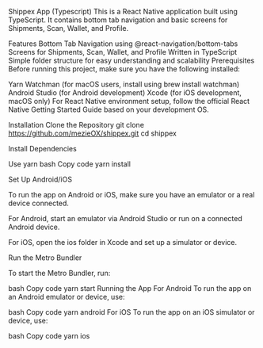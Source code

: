 Shippex App (Typescript)
This is a React Native application built using TypeScript. It contains bottom tab navigation and basic screens for Shipments, Scan, Wallet, and Profile.

Features
Bottom Tab Navigation using @react-navigation/bottom-tabs
Screens for Shipments, Scan, Wallet, and Profile
Written in TypeScript
Simple folder structure for easy understanding and scalability
Prerequisites
Before running this project, make sure you have the following installed:

Yarn
Watchman (for macOS users, install using brew install watchman)
Android Studio (for Android development)
Xcode (for iOS development, macOS only)
For React Native environment setup, follow the official React Native Getting Started Guide based on your development OS.

Installation
Clone the Repository
git clone https://github.com/mezieOX/shippex.git
cd shippex

Install Dependencies

Use yarn
bash
Copy code
yarn install

Set Up Android/iOS

To run the app on Android or iOS, make sure you have an emulator or a real device connected.

For Android, start an emulator via Android Studio or run on a connected Android device.

For iOS, open the ios folder in Xcode and set up a simulator or device.

Run the Metro Bundler

To start the Metro Bundler, run:

bash
Copy code
yarn start
Running the App
For Android
To run the app on an Android emulator or device, use:

bash
Copy code
yarn android
For iOS
To run the app on an iOS simulator or device, use:

bash
Copy code
yarn ios
